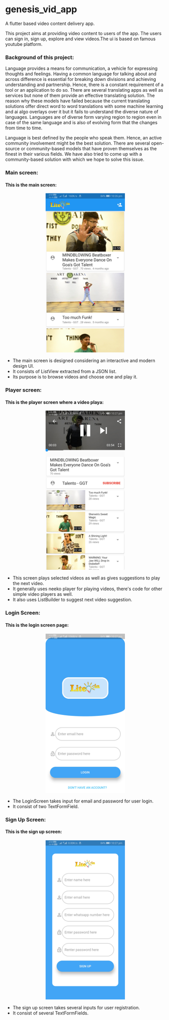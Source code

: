 # genesis_vid_app
A flutter based video content delivery app.

This project aims at providing video content to users of the app. The users can sign in, sign up, explore and view videos.The ui is based on famous youtube platform.

### Background of this project:

Language provides a means for communication, a vehicle for expressing thoughts and feelings. Having a common language for talking about and across difference is essential for breaking down divisions and achieving understanding and partnership. Hence, there is a constant requirement of a tool or an application to do so. There are several translating apps as well as services but none of them provide an effective translating solution. The reason why these models have failed because the current translating solutions offer direct word to word translations with some machine learning and ai algo overlays over it but it fails to understand the diverse nature of languages. Languages are of diverse form varying region to region even in case of the same language and is also of evolving form that the changes from time to time. 

Language is best defined by the people who speak them. Hence, an active community involvement might be the best solution. There are several open-source or community-based models that have proven themselves as the finest in their various fields. We have also tried to come up with a community-based solution with which we hope to solve this issue.

### Main screen:
#### This is the main screen:
<p align="center">
  <img src="https://github.com/rachitplah/genesis_vid_app/blob/master/screenshots/main_screen.jpg" height="500" alt="Main Screen">
</p>

* The main screen is designed considering an interactive and modern design UI.
* It consists of ListView extracted from a JSON list.
* Its purpose is to browse videos and choose one and play it.

### Player screen: 
#### This is the player screen where a video playa:
<p align="center">
  <img src="https://github.com/rachitplah/genesis_vid_app/blob/master/screenshots/player_screen.jpg" height="500" alt="Player Screen">
</p>

* This screen plays selected videos as well as gives suggestions to play the next video.
* It generally uses neeko player for playing videos, there's code for other simple video players as well.
* It also uses ListBuilder to suggest next video suggestion.
### Login Screen:
#### This is the login screen page:
<p align="center">
  <img src="https://github.com/rachitplah/genesis_vid_app/blob/master/screenshots/login_screen.jpg" height="500" alt="Login Screen">
</p>

* The LoginScreen takes input for email and password for user login. 
* It consist of two TextFormField.
### Sign Up Screen:
#### This is the sign up screen:
<p align="center">
  <img src="https://github.com/rachitplah/genesis_vid_app/blob/master/screenshots/signup_screen.jpg" height="500" alt="Sign Up Screen">
</p>

* The sign up screen takes several inputs for user registration. 
* It consist of several TextFormFields.




